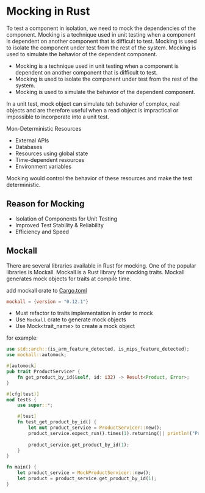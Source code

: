 # Mocking in Rust

To test a component in isolation, we need to mock the dependencies of the component. Mocking is a technique used in unit
testing when a component is dependent on another component that is difficult to test. Mocking is used to isolate the
component under test from the rest of the system. Mocking is used to simulate the behavior of the dependent component.

- Mocking is a technique used in unit testing when a component is dependent on another component that is difficult to
  test.
- Mocking is used to isolate the component under test from the rest of the system.
- Mocking is used to simulate the behavior of the dependent component.

In a unit test, mock object can simulate teh behavior of complex, real objects and are therefore useful when a read
object is impractical or impossible to incorporate into a unit test.

Mon-Deterministic Resources

* External APIs
* Databases
* Resources using global state
* Time-dependent resources
* Environment variables

Mocking would control the behavior of these resources and make the test deterministic.

## Reason for Mocking

* Isolation of Components for Unit Testing
* Improved Test Stability & Reliability
* Efficiency and Speed

## Mockall

There are several libraries available in Rust for mocking.
One of the popular libraries is Mockall.
Mockall is a Rust library for mocking traits.
Mockall generates mock objects for traits at compile time.

add mockall crate to [Cargo.toml](https://doc.rust-lang.org/cargo/reference/specifying-dependencies.html)

```toml
mockall = {version = "0.12.1"}
```

* Must refactor to traits implementation in order to mock
* Use `Mockall` crate to generate mock objects
* Use Mock<trait_name> to create a mock object

for example:

```rust
use std::arch::{is_arm_feature_detected, is_mips_feature_detected};
use mockall::automock;

#[automock]
pub trait ProductServicer {
    fn get_product_by_id(&self, id: i32) -> Result<Product, Error>;
}

#[cfg(test)]
mod tests {
    use super::*;

    #[test]
    fn test_get_product_by_id() {
        let mut product_service = ProductServicer::new();
        product_service.expect_run().times(1).returning(|| println!("ProductServicer::run"));
        
        product_service.get_product_by_id(1);
    }
}

fn main() {
    let product_service = MockProductServicer::new();
    let product = product_service.get_product_by_id(1);
}
```










